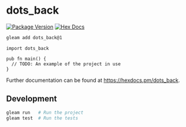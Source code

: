 # dots_back

[![Package Version](https://img.shields.io/hexpm/v/dots_back)](https://hex.pm/packages/dots_back)
[![Hex Docs](https://img.shields.io/badge/hex-docs-ffaff3)](https://hexdocs.pm/dots_back/)

```sh
gleam add dots_back@1
```
```gleam
import dots_back

pub fn main() {
  // TODO: An example of the project in use
}
```

Further documentation can be found at <https://hexdocs.pm/dots_back>.

## Development

```sh
gleam run   # Run the project
gleam test  # Run the tests
```
